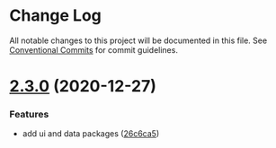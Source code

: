 # Change Log

All notable changes to this project will be documented in this file.
See [Conventional Commits](https://conventionalcommits.org) for commit guidelines.

# [2.3.0](https://github.com/bgorkem/js-ts-monorepos/compare/v2.2.9...v2.3.0) (2020-12-27)


### Features

* add ui and data packages ([26c6ca5](https://github.com/bgorkem/js-ts-monorepos/commit/26c6ca5a0ea2f4cbef75b32426123cb720eda032))

